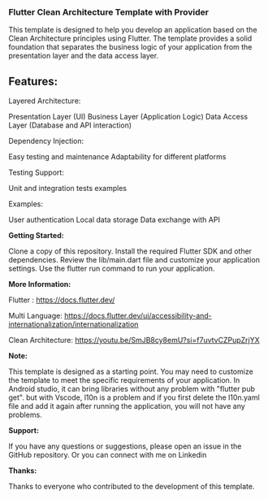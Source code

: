 ### **Flutter Clean Architecture Template with Provider**


This template is designed to help you develop an application based on the Clean Architecture principles using Flutter. The template provides a solid foundation that separates the business logic of your application from the presentation layer and the data access layer.

## **Features:**

Layered Architecture:

Presentation Layer (UI)
Business Layer (Application Logic)
Data Access Layer (Database and API interaction)

Dependency Injection:

Easy testing and maintenance
Adaptability for different platforms

Testing Support:

Unit and integration tests examples

Examples:

User authentication
Local data storage
Data exchange with API

**Getting Started:**


Clone a copy of this repository.
Install the required Flutter SDK and other dependencies.
Review the lib/main.dart file and customize your application settings.
Use the flutter run command to run your application.

**More Information:**

Flutter : https://docs.flutter.dev/

Multi Language: https://docs.flutter.dev/ui/accessibility-and-internationalization/internationalization

Clean Architecture: https://youtu.be/SmJB8cy8emU?si=f7uvtvCZPupZrjYX


**Note:**

This template is designed as a starting point. You may need to customize the template to meet the specific requirements of your application.
In Android studio, it can bring libraries without any problem with "flutter pub get". but with Vscode, l10n is a problem and if you first delete the l10n.yaml file and add it again after running the application, you will not have any problems.

**Support:**

If you have any questions or suggestions, please open an issue in the GitHub repository.
Or you can connect with me on Linkedin 

**Thanks:**

Thanks to everyone who contributed to the development of this template.
